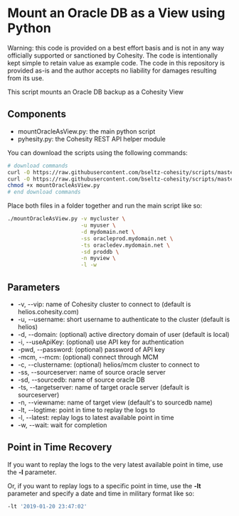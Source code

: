 # Mount an Oracle DB as a View using Python

Warning: this code is provided on a best effort basis and is not in any way officially supported or sanctioned by Cohesity. The code is intentionally kept simple to retain value as example code. The code in this repository is provided as-is and the author accepts no liability for damages resulting from its use.

This script mounts an Oracle DB backup as a Cohesity View

## Components

* mountOracleAsView.py: the main python script
* pyhesity.py: the Cohesity REST API helper module

You can download the scripts using the following commands:

```bash
# download commands
curl -O https://raw.githubusercontent.com/bseltz-cohesity/scripts/master/oracle/python/restoreOracle/mountOracleAsView.py
curl -O https://raw.githubusercontent.com/bseltz-cohesity/scripts/master/python/pyhesity.py
chmod +x mountOracleAsView.py
# end download commands
```

Place both files in a folder together and run the main script like so:

```bash
./mountOracleAsView.py -v mycluster \
                       -u myuser \
                       -d mydomain.net \
                       -ss oracleprod.mydomain.net \
                       -ts oracledev.mydomain.net \
                       -sd proddb \
                       -n myview \
                       -l -w
```

## Parameters

* -v, --vip: name of Cohesity cluster to connect to (default is helios.cohesity.com)
* -u, --username: short username to authenticate to the cluster (default is helios)
* -d, --domain: (optional) active directory domain of user (default is local)
* -i, --useApiKey: (optional) use API key for authentication
* -pwd, --password: (optional) password of API key
* -mcm, --mcm: (optional) connect through MCM
* -c, --clustername: (optional) helios/mcm cluster to connect to
* -ss, --sourceserver: name of source oracle server
* -sd, --sourcedb: name of source oracle DB
* -ts, --targetserver: name of target oracle server (default is sourceserver)
* -n, --viewname: name of target view (default's to sourcedb name)
* -lt, --logtime: point in time to replay the logs to
* -l, --latest: replay logs to latest available point in time
* -w, --wait: wait for completion

## Point in Time Recovery

If you want to replay the logs to the very latest available point in time, use the **-l** parameter.

Or, if you want to replay logs to a specific point in time, use the **-lt** parameter and specify a date and time in military format like so:

```bash
-lt '2019-01-20 23:47:02'
```
